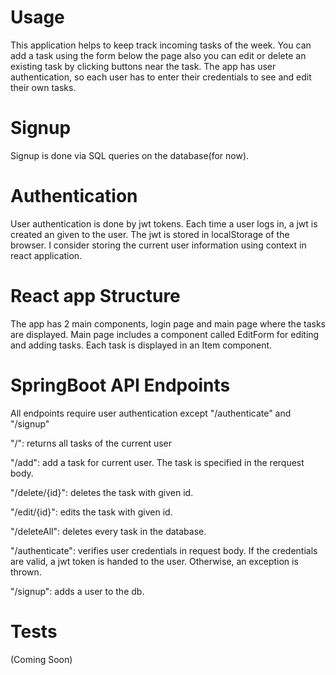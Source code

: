 # Usage

This application helps to keep track incoming tasks of the week. You can add a task using the form below the page also you can edit or delete an existing task by clicking buttons near the task. The app has user authentication, so each user has to enter their credentials to see and edit their own tasks.  

# Signup

Signup is done via SQL queries on the database(for now).

# Authentication

User authentication is done by jwt tokens. Each time a user logs in, a jwt is created an given to the user. The jwt is stored in localStorage of the browser. I consider storing the current user information using context in react application.

# React app Structure

The app has 2 main components, login page and main page where the tasks are displayed. Main page includes a component called EditForm for editing and adding tasks. Each task is displayed in an Item component.

# SpringBoot API Endpoints

All endpoints require user authentication except "/authenticate" and "/signup"

"/": returns all tasks of the current user

"/add": add a task for current user. The task is specified in the rerquest body.

"/delete/{id}": deletes the task with given id.

"/edit/{id}": edits the task with given id.

"/deleteAll": deletes every task in the database.

"/authenticate": verifies user credentials in request body. If the credentials are valid, a jwt token is handed to the user. Otherwise, an exception is thrown.

"/signup": adds a user to the db.

# Tests

(Coming Soon)
